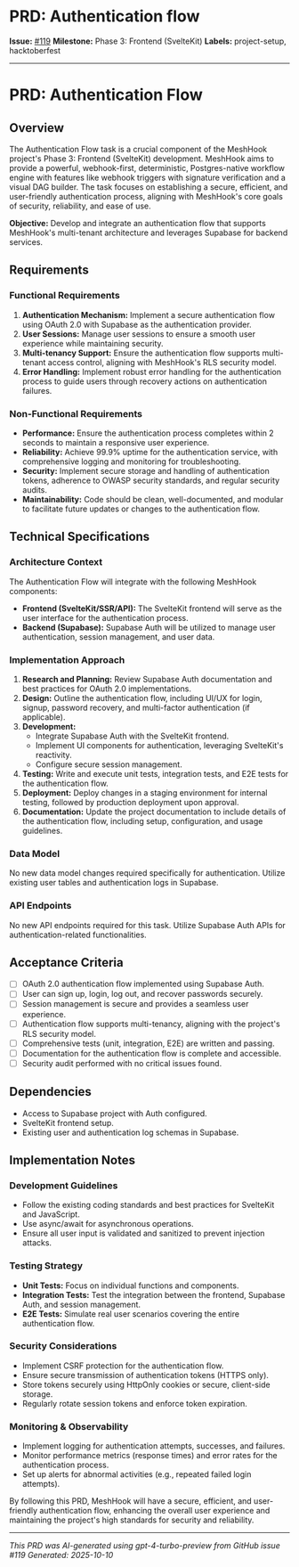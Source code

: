 # PRD: Authentication flow

**Issue:** [#119](https://github.com/profullstack/meshhook/issues/119)
**Milestone:** Phase 3: Frontend (SvelteKit)
**Labels:** project-setup, hacktoberfest

---

# PRD: Authentication Flow

## Overview

The Authentication Flow task is a crucial component of the MeshHook project's Phase 3: Frontend (SvelteKit) development. MeshHook aims to provide a powerful, webhook-first, deterministic, Postgres-native workflow engine with features like webhook triggers with signature verification and a visual DAG builder. The task focuses on establishing a secure, efficient, and user-friendly authentication process, aligning with MeshHook's core goals of security, reliability, and ease of use.

**Objective:** Develop and integrate an authentication flow that supports MeshHook's multi-tenant architecture and leverages Supabase for backend services.

## Requirements

### Functional Requirements

1. **Authentication Mechanism:** Implement a secure authentication flow using OAuth 2.0 with Supabase as the authentication provider.
2. **User Sessions:** Manage user sessions to ensure a smooth user experience while maintaining security.
3. **Multi-tenancy Support:** Ensure the authentication flow supports multi-tenant access control, aligning with MeshHook's RLS security model.
4. **Error Handling:** Implement robust error handling for the authentication process to guide users through recovery actions on authentication failures.

### Non-Functional Requirements

- **Performance:** Ensure the authentication process completes within 2 seconds to maintain a responsive user experience.
- **Reliability:** Achieve 99.9% uptime for the authentication service, with comprehensive logging and monitoring for troubleshooting.
- **Security:** Implement secure storage and handling of authentication tokens, adherence to OWASP security standards, and regular security audits.
- **Maintainability:** Code should be clean, well-documented, and modular to facilitate future updates or changes to the authentication flow.

## Technical Specifications

### Architecture Context

The Authentication Flow will integrate with the following MeshHook components:

- **Frontend (SvelteKit/SSR/API):** The SvelteKit frontend will serve as the user interface for the authentication process.
- **Backend (Supabase):** Supabase Auth will be utilized to manage user authentication, session management, and user data.

### Implementation Approach

1. **Research and Planning:** Review Supabase Auth documentation and best practices for OAuth 2.0 implementations.
2. **Design:** Outline the authentication flow, including UI/UX for login, signup, password recovery, and multi-factor authentication (if applicable).
3. **Development:**
   - Integrate Supabase Auth with the SvelteKit frontend.
   - Implement UI components for authentication, leveraging SvelteKit's reactivity.
   - Configure secure session management.
4. **Testing:** Write and execute unit tests, integration tests, and E2E tests for the authentication flow.
5. **Deployment:** Deploy changes in a staging environment for internal testing, followed by production deployment upon approval.
6. **Documentation:** Update the project documentation to include details of the authentication flow, including setup, configuration, and usage guidelines.

### Data Model

No new data model changes required specifically for authentication. Utilize existing user tables and authentication logs in Supabase.

### API Endpoints

No new API endpoints required for this task. Utilize Supabase Auth APIs for authentication-related functionalities.

## Acceptance Criteria

- [ ] OAuth 2.0 authentication flow implemented using Supabase Auth.
- [ ] User can sign up, login, log out, and recover passwords securely.
- [ ] Session management is secure and provides a seamless user experience.
- [ ] Authentication flow supports multi-tenancy, aligning with the project's RLS security model.
- [ ] Comprehensive tests (unit, integration, E2E) are written and passing.
- [ ] Documentation for the authentication flow is complete and accessible.
- [ ] Security audit performed with no critical issues found.

## Dependencies

- Access to Supabase project with Auth configured.
- SvelteKit frontend setup.
- Existing user and authentication log schemas in Supabase.

## Implementation Notes

### Development Guidelines

- Follow the existing coding standards and best practices for SvelteKit and JavaScript.
- Use async/await for asynchronous operations.
- Ensure all user input is validated and sanitized to prevent injection attacks.

### Testing Strategy

- **Unit Tests:** Focus on individual functions and components.
- **Integration Tests:** Test the integration between the frontend, Supabase Auth, and session management.
- **E2E Tests:** Simulate real user scenarios covering the entire authentication flow.

### Security Considerations

- Implement CSRF protection for the authentication flow.
- Ensure secure transmission of authentication tokens (HTTPS only).
- Store tokens securely using HttpOnly cookies or secure, client-side storage.
- Regularly rotate session tokens and enforce token expiration.

### Monitoring & Observability

- Implement logging for authentication attempts, successes, and failures.
- Monitor performance metrics (response times) and error rates for the authentication process.
- Set up alerts for abnormal activities (e.g., repeated failed login attempts).

By following this PRD, MeshHook will have a secure, efficient, and user-friendly authentication flow, enhancing the overall user experience and maintaining the project's high standards for security and reliability.

---

*This PRD was AI-generated using gpt-4-turbo-preview from GitHub issue #119*
*Generated: 2025-10-10*
